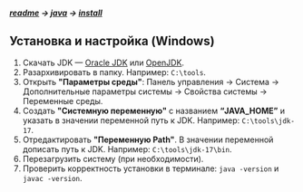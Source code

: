 ##### [readme](/README.md) → [java](../../java.md) → [install](install.md) 

## Установка и настройка (Windows)

1. Скачать JDK — [Oracle JDK](https://www.oracle.com/java/technologies/downloads/) или [OpenJDK](https://jdk.java.net/).
2. Разархивировать в папку. Например: `C:\tools`.
3. Открыть **"Параметры среды"**: Панель управления → Система → Дополнительные параметры системы → Свойства системы → Переменные среды.
4. Создать **"Системную переменную"** с названием **“JAVA_HOME”** и указать в значении переменной путь к JDK. Например: `C:\tools\jdk-17`.
5. Отредактировать **"Переменную Path"**. В значении переменной дописать путь к JDK. Например: `C:\tools\jdk-17\bin`.
6. Перезагрузить систему (при необходимости).
7. Проверить корректность установки в терминале:  `java -version` и `javac -version`.
